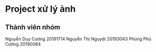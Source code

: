 # Project xử lý ảnh
## Thành viên nhóm
Nguyễn Duy Cương 20191714
Nguyễn Thị Nguyệt 20193043
Phùng Phú Cường 20190084